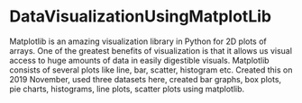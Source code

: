 # DataVisualizationUsingMatplotLib
Matplotlib is an amazing visualization library in Python for 2D plots of arrays. One of the greatest benefits of visualization is that it allows us visual access to huge amounts of data in easily digestible visuals. Matplotlib consists of several plots like line, bar, scatter, histogram etc.
Created this on 2019 November, used three datasets here, created bar graphs, box plots, pie charts, histograms, line plots, scatter plots using matplotlib.

